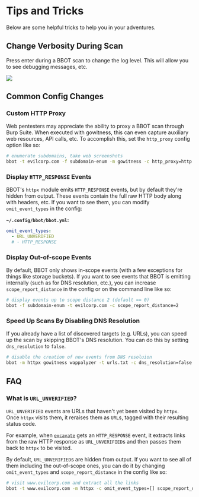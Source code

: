 # Tips and Tricks

Below are some helpful tricks to help you in your adventures.

## Change Verbosity During Scan
Press enter during a BBOT scan to change the log level. This will allow you to see debugging messages, etc.

<img src="https://user-images.githubusercontent.com/20261699/224358855-9411cdc6-68a9-4cc4-828f-e30e4766101a.gif" style="max-width: 45em !important"/>

## Common Config Changes

### Custom HTTP Proxy

Web pentesters may appreciate the ability to proxy a BBOT scan through Burp Suite. When executed with gowitness, this can even capture auxiliary web resources, API calls, etc. To accomplish this, set the `http_proxy` config option like so:

```bash
# enumerate subdomains, take web screenshots
bbot -t evilcorp.com -f subdomain-enum -m gowitness -c http_proxy=http://127.0.0.1:8080
```

### Display `HTTP_RESPONSE` Events

BBOT's `httpx` module emits `HTTP_RESPONSE` events, but by default they're hidden from output. These events contain the full raw HTTP body along with headers, etc. If you want to see them, you can modify `omit_event_types` in the config:

**`~/.config/bbot/bbot.yml`:**
```yaml
omit_event_types:
  - URL_UNVERIFIED
  # - HTTP_RESPONSE
```

### Display Out-of-scope Events
By default, BBOT only shows in-scope events (with a few exceptions for things like storage buckets). If you want to see events that BBOT is emitting internally (such as for DNS resolution, etc.), you can increase `scope_report_distance` in the config or on the command line like so:
~~~bash
# display events up to scope distance 2 (default == 0)
bbot -f subdomain-enum -t evilcorp.com -c scope_report_distance=2
~~~

### Speed Up Scans By Disabling DNS Resolution
If you already have a list of discovered targets (e.g. URLs), you can speed up the scan by skipping BBOT's DNS resolution. You can do this by setting `dns_resolution` to `false`.
~~~bash
# disable the creation of new events from DNS resoluion
bbot -m httpx gowitness wappalyzer -t urls.txt -c dns_resolution=false
~~~

## FAQ

### What is `URL_UNVERIFIED`?

`URL_UNVERIFIED` events are URLs that haven't yet been visited by `httpx`. Once `httpx` visits them, it reraises them as `URL`s, tagged with their resulting status code.

For example, when [`excavate`](../#types-of-modules) gets an `HTTP_RESPONSE` event, it extracts links from the raw HTTP response as `URL_UNVERIFIED`s and then passes them back to `httpx` to be visited.

By default, `URL_UNVERIFIED`s are hidden from output. If you want to see all of them including the out-of-scope ones, you can do it by changing `omit_event_types` and `scope_report_distance` in the config like so:

```bash
# visit www.evilcorp.com and extract all the links
bbot -t www.evilcorp.com -m httpx -c omit_event_types=[] scope_report_distance=2
```
